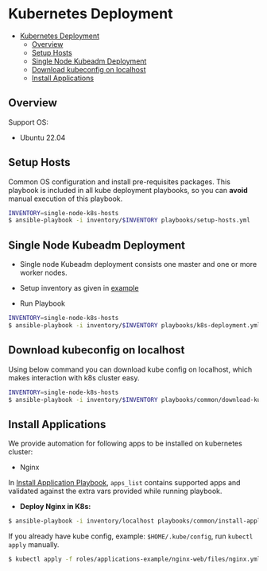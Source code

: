 # Kubernetes Deployment

- [Kubernetes Deployment](#kubernetes-deployment)
  - [Overview](#overview)
  - [Setup Hosts](#setup-hosts)
  - [Single Node Kubeadm Deployment](#single-node-kubeadm-deployment)
  - [Download kubeconfig on localhost](#download-kubeconfig-on-localhost)
  - [Install Applications](#install-applications)

## Overview
Support OS:
- Ubuntu 22.04
  
## Setup Hosts
Common OS configuration and install pre-requisites packages. This playbook is included in all kube deployment playbooks, so you can **avoid** manual execution of this playbook.

```bash
INVENTORY=single-node-k8s-hosts
$ ansible-playbook -i inventory/$INVENTORY playbooks/setup-hosts.yml
```

## Single Node Kubeadm Deployment
- Single node Kubeadm deployment consists one master and one or more worker nodes.
- Setup inventory as given in [example](./inventory/single-node-k8s-hosts)

- Run Playbook
```bash
INVENTORY=single-node-k8s-hosts
$ ansible-playbook -i inventory/$INVENTORY playbooks/k8s-deployment.yml
```
## Download kubeconfig on localhost
Using below command you can download kube config on localhost, which makes interaction with k8s cluster easy.

```bash
INVENTORY=single-node-k8s-hosts
$ ansible-playbook -i inventory/$INVENTORY playbooks/common/download-kubeconfig.yml
```

## Install Applications
We provide automation for following apps to be installed on kubernetes cluster:
- Nginx

In [Install Application Playbook](./playbooks/common/install-application.yml), `apps_list` contains supported apps and validated against the extra vars provided while running playbook.

- **Deploy Nginx in K8s:**
```bash
$ ansible-playbook -i inventory/localhost playbooks/common/install-application.yml -e app=nginx
```

If you already have kube config, example: `$HOME/.kube/config`, run `kubectl apply` manually.

```bash
$ kubectl apply -f roles/applications-example/nginx-web/files/nginx.yml
```
